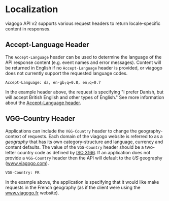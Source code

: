 # Localization

viagogo API v2 supports various request headers to return locale-specific
content in responses.

## Accept-Language Header

The `Accept-Language` header can be used to determine the language of the API
response content (e.g. event names and error messages). Content will be returned
in English if no `Accept-Language` header is provided, or viagogo does not
currently support the requested language codes.

`Accept-Language: da, en-gb;q=0.8, en;q=0.7`

In the example header above, the request is specifying "I prefer Danish, but
will accept British English and other types of English." See more information
about the [Accept-Language header][acceptlang].

[acceptlang]: http://www.w3.org/Protocols/rfc2616/rfc2616-sec14.html#sec14.4

## VGG-Country Header

Applications can include the `VGG-Country` header to change the
geography-context of requests. Each domain of the viagogo website is referred to
as a _geography_ that has its own category-structure and language, currency and
content defaults. The value of the `VGG-Country` header should be a two-letter
country code as defined by [ISO 3166][iso3166]. If an application does not
provide a `VGG-Country` header then the API will default to the _US_ geography
(www.viagogo.com).

[iso3166]: http://en.wikipedia.org/wiki/ISO_3166-1

`VGG-Country: FR`

In the example above, the application is specifying that it would like make
requests in the French geography (as if the client were using the www.viagogo.fr
website).
